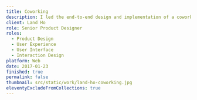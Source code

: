 ```yaml
---
title: Coworking
description: I led the end-to-end design and implementation of a coworking service in Rome, accommodating 200+ professionals daily across two top-tier locations. This project included the main website, location details, and a booking system.
client: Land Ho
role: Senior Product Designer
roles:
  - Product Design
  - User Experience
  - User Interface
  - Interaction Design
platform: Web
date: 2017-01-23
finished: true
permalink: false
thumbnail: src/static/work/land-ho-coworking.jpg
eleventyExcludeFromCollections: true
---
```

